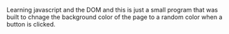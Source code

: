 
Learning javascript and the DOM and this is just a small program that was built to chnage the background color of the page to a random color when a button is clicked.
